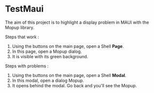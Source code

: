 # TestMaui

The aim of this project is to highlight a display problem in MAUI with the Mopup library.

Steps that work :
1. Using the buttons on the main page, open a Shell **Page**.
2. In this page, open a Mopup dialog.
3. It is visible with its green background.

Steps with problems :
1. Using the buttons on the main page, open a Shell **Modal**.
2. In this modal, open a dialog Mopup.
3. It opens behind the modal. Go back and you'll see the Mopup.